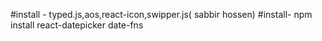 #install - typed.js,aos,react-icon,swipper.js( sabbir hossen)
#install- npm install react-datepicker date-fns

